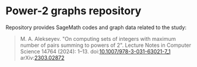 # Power-2 graphs repository

Repository provides SageMath codes and graph data related to the study:

> M. A. Alekseyev. "On computing sets of integers with maximum number of pairs summing to powers of 2".
Lecture Notes in Computer Science 14764 (2024): 1–13. doi:[10.1007/978-3-031-63021-7_1](https://doi.org/10.1007/978-3-031-63021-7_1) arXiv:[2303.02872](https://arxiv.org/abs/2303.02872)
